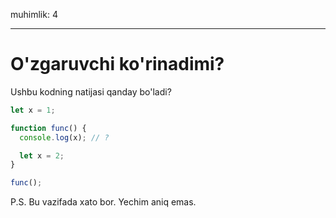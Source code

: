 muhimlik: 4

---

# O'zgaruvchi ko'rinadimi?

Ushbu kodning natijasi qanday bo'ladi?

```js
let x = 1;

function func() {
  console.log(x); // ?

  let x = 2;
}

func();
```

P.S. Bu vazifada xato bor. Yechim aniq emas.

